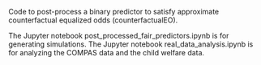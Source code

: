 Code to post-process a binary predictor to satisfy approximate counterfactual equalized odds (counterfactualEO).

The Jupyter notebook post_processed_fair_predictors.ipynb is for generating simulations.
The Jupyter notebook real_data_analysis.ipynb is for analyzing the COMPAS data and the child welfare data.
